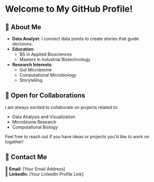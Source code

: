 # Welcome to My GitHub Profile!  

## 🔗 About Me  
- **Data Analyst**:
    I connect data points to create stories that guide decisions. 
- **Education**:  
  - BS in Applied Biosciences  
  - Masters in Industrial Biotechnology  
- **Research Interests**:  
  - Gut Microbiome  
  - Computational Microbiology
  - Storytelling

## 🔗 Open for Collaborations  
I am always excited to collaborate on projects related to:  
- Data Analysis and Visualization  
- Microbiome Research  
- Computational Biology  

Feel free to reach out if you have ideas or projects you'd like to work on together!  

## 🔗 Contact Me  
📧 **Email**: [Your Email Address]  
💼 **LinkedIn**: [Your LinkedIn Profile Link]  
